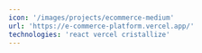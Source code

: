 ```yaml
---
icon: '/images/projects/ecommerce-medium'
url: 'https://e-commerce-platform.vercel.app/'
technologies: 'react vercel cristallize'
---
```


